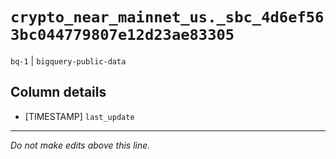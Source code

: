 # `crypto_near_mainnet_us._sbc_4d6ef563bc044779807e12d23ae83305`
`bq-1` | `bigquery-public-data`

## Column details
* [TIMESTAMP] `last_update`

-------------------------------------------------------------------------------
*Do not make edits above this line.*
